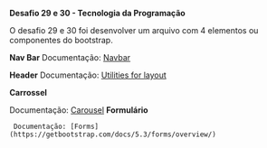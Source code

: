 **Desafio 29 e 30 - Tecnologia da Programação**

O desafio 29 e 30 foi desenvolver um arquivo com 4 elementos ou componentes do bootstrap.


 **Nav Bar**
    Documentação: [Navbar](https://getbootstrap.com/docs/5.3/components/navbar/)

 **Header**
    Documentação: [Utilities for layout](https://getbootstrap.com/docs/5.3/utilities/colors/#background-color)

 **Carrossel**
 
   Documentação: [Carousel](https://getbootstrap.com/docs/5.3/components/carousel/)
 **Formulário**
 
     Documentação: [Forms](https://getbootstrap.com/docs/5.3/forms/overview/)
